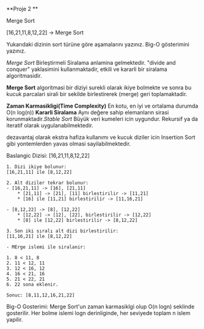 **Proje 2 **

Merge Sort

[16,21,11,8,12,22] -> Merge Sort

Yukarıdaki dizinin sort türüne göre aşamalarını yazınız.
Big-O gösterimini yazınız.

*Merge Sort* Birleştirmeli Siralama anlamina gelmektedir. "divide and conquer" yaklasimini kullanmaktadir, etkili ve kararli bir siralama algoritmasidir.

**Merge Sort** algoritmasi bir diziyi surekli olarak ikiye bolmekte ve sonra bu kucuk parcalari sirali bir sekilde birlestirerek (merge) geri  toplamaktadir. 

**Zaman Karmasikligi(Time Complexity)**  En kotu, en iyi ve ortalama durumda O(n log(n))
**Kararli Siralama** Aynı değere sahip elemanların sirasi korunmaktadir.*Stable Sort*
Büyük veri kumeleri icin uygundur.
Rekursif ya da iteratif olarak uygulanabilmektedir.

dezavantaj olarak ekstra hafiza kullanımı ve kucuk diziler icin Insertion Sort gibi yontemlerden yavas olmasi sayilabilmektedir.

Baslangic Dizisi: [16,21,11,8,12,22]

    1. Dizi ikiye bolunur:
    [16,21,11] ile [8,12,22]
    
    2. Alt diziler tekrar bolunur:
    - [16,21,11] -> [16], [21,11]
        * [21,11] -> [21], [11] birlestirilir -> [11,21]
        * [16] ile [11,21] birlestirilir -> [11,16,21]

    - [8,12,22] -> [8], [12,22]
        * [12,22] -> [12], [22], birlestirilir -> [12,22]
        * [8] ile [12,22] birlestirilir -> [8,12,22]

    3. Son iki sıralı alt dizi birlestirilir:
    [11,16,21] ile [8,12,22]

    - MErge islemi ile siralanir:

    1. 8 < 11, 8
    2. 11 < 12, 11
    3. 12 < 16, 12
    4. 16 < 21, 16
    5. 21 < 22, 21
    6. 22 sona eklenir.

    Sonuc: [8,11,12,16,21,22]

Big-O Gosterimi: Merge Sort'un zaman karmasiklgi olup O(n logn) seklinde gosterilir.
Her bolme islemi logn derinliginde, her seviyede toplam n islem yapilir.

